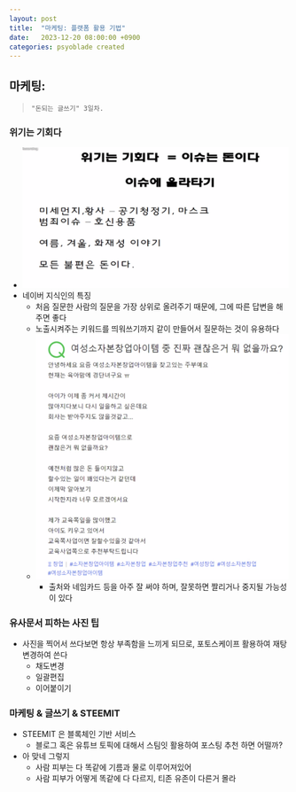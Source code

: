 ```yaml
---
layout: post
title:  "마케팅: 플랫폼 활용 기법"
date:   2023-12-20 08:00:00 +0900
categories: psyoblade created
---
```


## 마케팅:

>     "돈되는 글쓰기" 3일차.

### 위기는 기회다

* ![마케팅](/private/images/mkt3_1.png)
* 네이버 지식인의 특징
  * 처음 질문한 사람의 질문을 가장 상위로 올려주기 때문에, 그에 따른 답변을 해주면 좋다
  * 노출시켜주는 키워드를 띄워쓰기까지 같이 만들어서 질문하는 것이 유용하다
  * ![마케팅](/private/images/mkt3_4.png)
    * 출처와 네임카드 등을 아주 잘 써야 하며, 잘못하면 짤리거나 중지될 가능성이 있다

### 유사문서 피하는 사진 팁

* 사진을 찍어서 쓰다보면 항상 부족함을 느끼게 되므로, 포토스케이프 활용하여 재탕 변경하여 쓴다
  * 채도변경
  * 일괄편집
  * 이어붙이기

### 마케팅 & 글쓰기 & STEEMIT

* STEEMIT 은 블록체인 기반 서비스
  * 블로그 혹은 유튜브 토픽에 대해서 스팀잇 활용하여 포스팅 추천 하면 어떨까?
* 아 맞네 그렇지
  * 사람 피부는 다 똑같에 기름과 물로 이루어져있어
  * 사람 피부가 어떻게 똑같에 다 다르지, 티존 유존이 다른거 몰라
